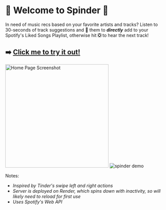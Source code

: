 # 🎵 Welcome to Spinder 🎵

In need of music recs based on your favorite artists and tracks? Listen to 30-seconds of track suggestions and 💚 them to ***directly*** add to your Spotify's Liked Songs Playlist, otherwise hit ❎ to hear the next track!

## ➡️ [Click me to try it out!](https://spinder-listen.netlify.app) 
[<img width="325" alt="Home Page Screenshot" src="https://github.com/user-attachments/assets/add0b912-388d-492b-a022-ad9a9b05b107">](https://spinder-listen.netlify.app)            ![spinder demo](https://media.giphy.com/media/v1.Y2lkPTc5MGI3NjExZ3pzZndhMjg3am1oemF6MWJhdHV5YWw1MDBsaW9jcmk3YnEwc2E5MiZlcD12MV9pbnRlcm5hbF9naWZfYnlfaWQmY3Q9Zw/VL1FM3nkThSTqeUwfp/giphy.gif)

Notes:
- _Inspired by Tinder's swipe left and right actions_
- _Server is deployed on Render, which spins down with inactivity, so will likely need to reload for first use_
- _Uses Spotify's Web API_
